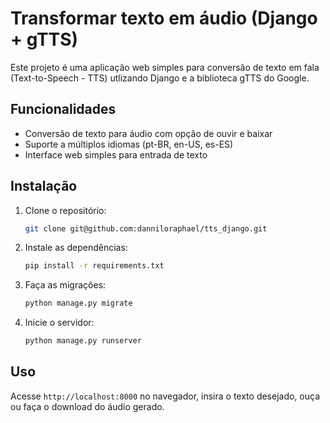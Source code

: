 # Transformar texto em áudio (Django + gTTS)

Este projeto é uma aplicação web simples para conversão de texto em fala (Text-to-Speech - TTS)
utlizando Django e a biblioteca gTTS do Google.

## Funcionalidades

- Conversão de texto para áudio com opção de ouvir e baixar 
- Suporte a múltiplos idiomas (pt-BR, en-US, es-ES)
- Interface web simples para entrada de texto

## Instalação

1. Clone o repositório:
    ```bash
    git clone git@github.com:danniloraphael/tts_django.git
    ```
2. Instale as dependências:
    ```bash
    pip install -r requirements.txt
    ```
3. Faça as migrações:
    ```bash
    python manage.py migrate
    ```
4. Inicie o servidor:
    ```bash
    python manage.py runserver
    ```

## Uso

Acesse `http://localhost:8000` no navegador, insira o texto desejado, ouça ou faça o download do áudio gerado.
